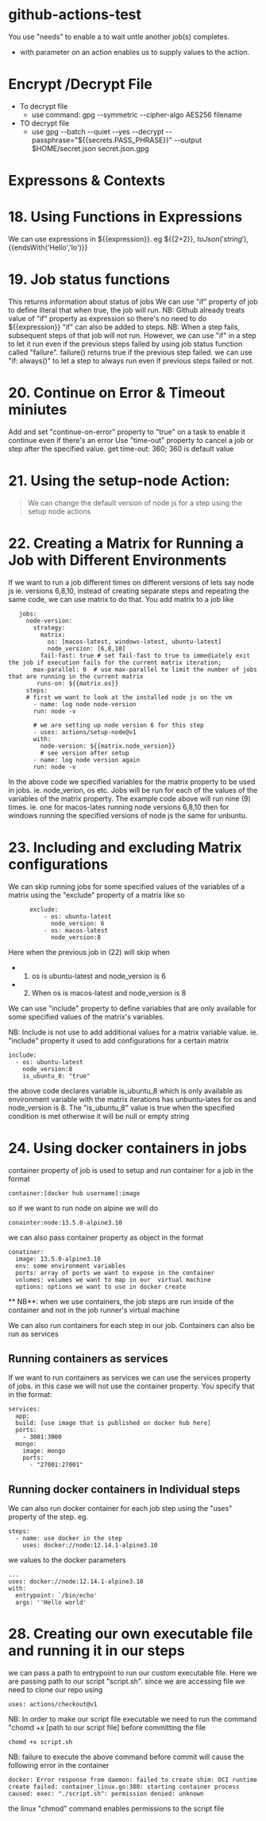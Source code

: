 # github-actions-test

You use "needs" to enable a to wait untle another job(s) completes.
- with parameter on an action enables us to supply values to the action.

 
# Encrypt /Decrypt File
  - To decrypt file 
    - use command: gpg --symmetric --cipher-algo AES256 filename
  - TO decrypt file 
    - use gpg --batch --quiet --yes --decrypt --passphrase="${{secrets.PASS_PHRASE}}" --output $HOME/secret.json secret.json.gpg
    
# Expressons & Contexts
 
# 18. Using Functions in Expressions 
  We can use expressions in ${{expression}}. eg ${{2+2}}, ${{toJson('string')}},${{endsWith('Hello','lo')}}

# 19. Job status functions
  This returns information about status of jobs
  We can use "if" property of job to define literal that when true, the job will run. NB: Github already treats value of "if" property as expression so there's no need to do ${{expression}}
  "if" can also be added to steps. NB: When a step fails, subsequent steps of that job will not run. However, we can use "if" in a step to let it run even if the previous steps failed by using 
  job status function called "failure". failure() returns true if the previous step failed. we can use "if: always()" to let a step to always run even if previous steps failed or not.

# 20. Continue on Error & Timeout miniutes
  Add and set "continue-on-error" property  to "true" on a task to enable it continue even if there's an error
  Use "time-out" property to cancel a job or step after the specified value. get time-out: 360; 360 is default value

# 21. Using the setup-node Action:
  > We can change the default version of node js for a step using the setup node actions
  
# 22. Creating a Matrix for Running a Job with Different Environments
  If we want to run a job different times on different versions of lets say node js ie. versions 6,8,10, instead of creating separate steps and repeating the same code, we can use matrix to do that. You add matrix to a job like
 ```   
    jobs:
      node-version:
        strategy:
          matrix:
            os: [macos-latest, windows-latest, ubuntu-latest]
            node_version: [6,8,10]
          fail-fast: true # set fail-fast to true to immediately exit the job if execution fails for the current matrix iteration;
        max-parallel: 0  # use max-parallel to limit the number of jobs that are running in the current matrix
         runs-on: ${{matrix.os}}
      steps:
      # first we want to look at the installed node js on the vm
        - name: log node node-version
        run: node -v

        # we are setting up node version 6 for this step
        - uses: actions/setup-node@v1
        with:
          node-version: ${{matrix.node_version}}
          # see version after setup
        - name: log node version again
        run: node -v
```
In the above code we specified variables for the matrix property to be used in jobs. ie. node_verion, os etc. Jobs will be run for each of the values of the variables of the matrix property. The example code above will run nine (9) times. ie. one for  macos-lates running node versions 6,8,10 then for windows running the specified versions of node js the same for unbuntu.

# 23. Including and excluding Matrix configurations
We can skip running  jobs for some specified values of the variables of a matrix using the "exclude" property of a matrix like so
```
      exclude:
          - os: ubuntu-latest
            node_version: 6
          - os: macos-latest
            node_version:8
```
Here when the previous job in (22) will skip when 
- 1. os is ubuntu-latest and node_version is 6
- 2. When os is macos-latest and node_version is 8

We can use "include" property to define variables that are only available for some specified values of the matrix's variables. 

NB: Include is not use to add additional values for a matrix variable value. ie. "include" property it used to add configurations for a certain matrix
``` 
include: 
  - os: ubuntu-latest
    node_version:8
    is_ubuntu_8: "true"
```
the above code declares variable is_ubuntu_8 which is only available as environment variable with the matrix iterations has unbuntu-lates for os  and node_version is 8. The "is_ubuntu_8" value is true when the specified condition is met otherwise it will be null or empty string
        
# 24. Using docker containers in jobs
container property of job is used to setup and run container for a job in the format
```
container:[docker hub username]:image
```
so if we want to run node on alpine we will do
```
conainter:node:13.5.0-alpine3.10
```
we can also pass container property as object in the format
```
conatiner:
  image: 13.5.0-alpine3.10
  env: some environment variables
  ports: array of ports we want to expose in the container
  volumes: volumes we want to map in our  virtual machine
  options: options we want to use in docker create
```
** NB**: when we use containers, the job steps are run inside of the container and not in the job runner's virtual machine

We can  also run containers for each step in our job. Containers can also be run as services
## Running containers as services
If we want to run containers as services we can use the services property of jobs. in this case we will not use the container property. You specify that in the format:
```
services: 
  app:
  build: [use image that is published on docker hub here]
  ports:
    - 3001:3000
  mongo:
    image: mongo
    ports:
      - "27001:27001"
 ```
## Running docker containers in Individual steps
We can also run docker container for each job step using the "uses" property of the step. eg.
```
steps:
  - name: use docker in the step
    uses: docker://node:12.14.1-alpine3.10
```
we values to the docker parameters 
```
...
uses: docker://node:12.14.1-alpine3.10
with: 
  entrypoint: `/bin/echo'
  args: ''Hello world'
```
# 28. Creating our own executable file and running it in our steps
we can pass a path to entrypoint to run our custom executable file. Here we are passing path to our script "script.sh". since we are accessing file we need to clone our repo using
```
uses: actions/checkout@v1
```
NB: In order to make our script file executable we need to run the command "chomd +x [path to our script file] before committing the file
```
chomd +x script.sh
```
NB: failure to execute the above command before commit will cause the following error in the container
```
docker: Error response from daemon: failed to create shim: OCI runtime create failed: container_linux.go:380: starting container process caused: exec: "./script.sh": permission denied: unknown
```
the linux "chmod" command enables permissions to the script file


        
        